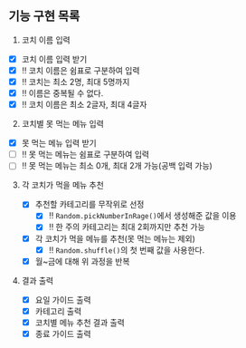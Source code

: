 ## 기능 구현 목록

1. 코치 이름 입력

- [x] 코치 이름 입력 받기
- [x] ‼️ 코치 이름은 쉼표로 구분하여 입력
- [x] ‼️ 코치는 최소 2명, 최대 5명까지
- [x] ‼️ 이름은 중복될 수 없다.
- [x] ‼️ 코치 이름은 최소 2글자, 최대 4글자

2. 코치별 못 먹는 메뉴 입력

- [x] 못 먹는 메뉴 입력 받기
- [ ] ‼️ 못 먹는 메뉴는 쉼표로 구분하여 입력
- [ ] ‼️ 못 먹는 메뉴는 최소 0개, 최대 2개 가능(공백 입력 가능)

3. 각 코치가 먹을 메뉴 추천

   - [x] 추천할 카테고리를 무작위로 선정
     - [x] ‼️ `Random.pickNumberInRage()`에서 생성해준 값을 이용
     - [x] ‼️ 한 주의 카테고리는 최대 2회까지만 추천 가능
   - [x] 각 코치가 먹을 메뉴를 추천(못 먹는 메뉴는 제외)
     - [x] ‼️ `Random.shuffle()`의 첫 번째 값을 사용한다.
   - [x] 월~금에 대해 위 과정을 반복

4. 결과 출력
   - [x] 요일 가이드 출력
   - [x] 카테고리 출력
   - [x] 코치별 메뉴 추천 결과 출력
   - [x] 종료 가이드 출력
